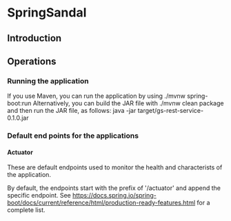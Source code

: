 # SpringSandal

## Introduction

## Operations

### Running the application
If you use Maven, you can run the application by using 
    ./mvnw spring-boot:run
Alternatively, you can build the JAR file with 
    ./mvnw clean package 
and then run the JAR file, as follows:
    java -jar target/gs-rest-service-0.1.0.jar

### Default end points for the applications

#### Actuator 
These are default endpoints used to monitor the health and characterists of the application.

By default, the endpoints start with the prefix of '/actuator' and append the specific endpoint.  See https://docs.spring.io/spring-boot/docs/current/reference/html/production-ready-features.html for a complete list.

